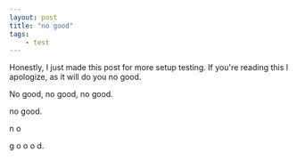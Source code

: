 ```yaml
---
layout: post
title: "no good"
tags: 
    - test
---
```


Honestly, I just made this post for more setup testing.  If you're reading this I apologize, as it will do you no good.

No good, no good, no good.

no
good.

n
o

g
o
o
o
d.


